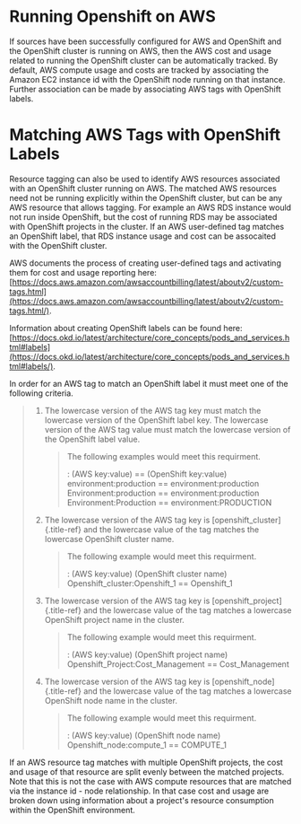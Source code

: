 # Running Openshift on AWS

If sources have been successfully configured for AWS and OpenShift and
the OpenShift cluster is running on AWS, then the AWS cost and usage
related to running the OpenShift cluster can be automatically tracked.
By default, AWS compute usage and costs are tracked by associating the
Amazon EC2 instance id with the OpenShift node running on that instance.
Further association can be made by associating AWS tags with OpenShift
labels.

# Matching AWS Tags with OpenShift Labels

Resource tagging can also be used to identify AWS resources associated
with an OpenShift cluster running on AWS. The matched AWS resources need
not be running explicitly within the OpenShift cluster, but can be any
AWS resource that allows tagging. For example an AWS RDS instance would
not run inside OpenShift, but the cost of running RDS may be associated
with OpenShift projects in the cluster. If an AWS user-defined tag
matches an OpenShift label, that RDS instance usage and cost can be
assocaited with the OpenShift cluster.

AWS documents the process of creating user-defined tags and activating
them for cost and usage reporting here:
[https://docs.aws.amazon.com/awsaccountbilling/latest/aboutv2/custom-tags.html](https://docs.aws.amazon.com/awsaccountbilling/latest/aboutv2/custom-tags.html/).

Information about creating OpenShift labels can be found here:
[https://docs.okd.io/latest/architecture/core_concepts/pods_and_services.html#labels](https://docs.okd.io/latest/architecture/core_concepts/pods_and_services.html#labels/).

In order for an AWS tag to match an OpenShift label it must meet one of
the following criteria.

> 1.  The lowercase version of the AWS tag key must match the lowercase
>     version of the OpenShift label key. The lowercase version of the
>     AWS tag value must match the lowercase version of the OpenShift
>     label value.
>
>     > The following examples would meet this requirment.
>     >
>     > :   (AWS key:value) == (OpenShift key:value)
>     >     environment:production == environment:production
>     >     Environment:production == environment:production
>     >     Environment:Production == environment:PRODUCTION
>
> 2.  The lowercase version of the AWS tag key is
>     [openshift_cluster]{.title-ref} and the lowercase value of the tag
>     matches the lowercase OpenShift cluster name.
>
>     > The following example would meet this requirment.
>     >
>     > :   (AWS key:value) (OpenShift cluster name)
>     >     Openshift_cluster:Openshift_1 == Openshift_1
>
> 3.  The lowercase version of the AWS tag key is
>     [openshift_project]{.title-ref} and the lowercase value of the tag
>     matches a lowercase OpenShift project name in the cluster.
>
>     > The following example would meet this requirment.
>     >
>     > :   (AWS key:value) (OpenShift project name)
>     >     Openshift_Project:Cost_Management == Cost_Management
>
> 4.  The lowercase version of the AWS tag key is
>     [openshift_node]{.title-ref} and the lowercase value of the tag
>     matches a lowercase OpenShift node name in the cluster.
>
>     > The following example would meet this requirment.
>     >
>     > :   (AWS key:value) (OpenShift node name)
>     >     Openshift_node:compute_1 == COMPUTE_1

If an AWS resource tag matches with multiple OpenShift projects, the
cost and usage of that resource are split evenly between the matched
projects. Note that this is not the case with AWS compute resources that
are matched via the instance id - node relationship. In that case cost
and usage are broken down using information about a project\'s resource
consumption within the OpenShift environment.
